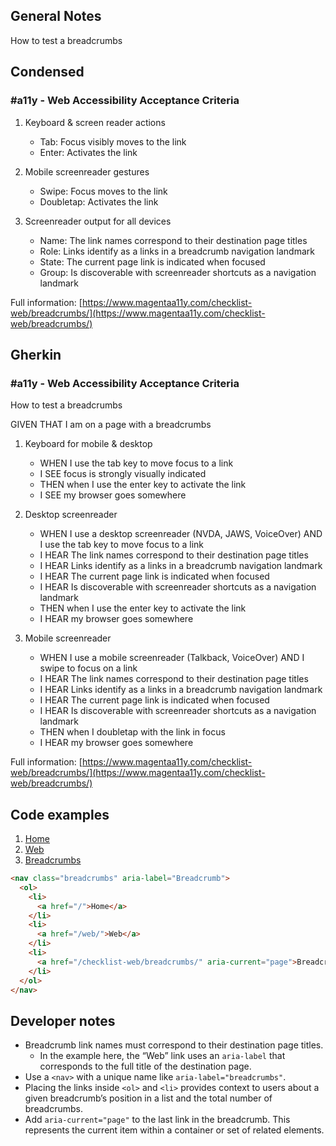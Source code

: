 ## General Notes

How to test a breadcrumbs

## Condensed

### #a11y - Web Accessibility Acceptance Criteria

1. Keyboard & screen reader actions
   - Tab: Focus visibly moves to the link
   - Enter: Activates the link

2. Mobile screenreader gestures
   - Swipe: Focus moves to the link
   - Doubletap: Activates the link

3. Screenreader output for all devices
   - Name: The link names correspond to their destination page titles
   - Role: Links identify as a links in a breadcrumb navigation landmark
   - State: The current page link is indicated when focused
   - Group: Is discoverable with screenreader shortcuts as a navigation landmark

Full information: [https://www.magentaa11y.com/checklist-web/breadcrumbs/](https://www.magentaa11y.com/checklist-web/breadcrumbs/)

## Gherkin

### #a11y - Web Accessibility Acceptance Criteria

How to test a breadcrumbs

GIVEN THAT I am on a page with a breadcrumbs

1. Keyboard for mobile & desktop
   - WHEN I use the tab key to move focus to a link
   - I SEE focus is strongly visually indicated
   - THEN when I use the enter key to activate the link
   - I SEE my browser goes somewhere

2. Desktop screenreader
   - WHEN I use a desktop screenreader (NVDA, JAWS, VoiceOver) AND I use the tab key to move focus to a link
   - I HEAR The link names correspond to their destination page titles
   - I HEAR Links identify as a links in a breadcrumb navigation landmark
   - I HEAR The current page link is indicated when focused
   - I HEAR Is discoverable with screenreader shortcuts as a navigation landmark
   - THEN when I use the enter key to activate the link
   - I HEAR my browser goes somewhere

3. Mobile screenreader
   - WHEN I use a mobile screenreader (Talkback, VoiceOver) AND I swipe to focus on a link
   - I HEAR The link names correspond to their destination page titles
   - I HEAR Links identify as a links in a breadcrumb navigation landmark
   - I HEAR The current page link is indicated when focused
   - I HEAR Is discoverable with screenreader shortcuts as a navigation landmark
   - THEN when I doubletap with the link in focus
   - I HEAR my browser goes somewhere

Full information: [https://www.magentaa11y.com/checklist-web/breadcrumbs/](https://www.magentaa11y.com/checklist-web/breadcrumbs/)

## Code examples

<nav class="breadcrumbs" aria-label="Breadcrumb">
  <ol>
    <li>
      <a href="/">
        Home
      </a>
    </li>
    <li>
      <a href="/web/">
        Web
      </a>
    </li>
    <li>
      <a href="/checklist-web/breadcrumbs/" 
         aria-current="page">
        Breadcrumbs
      </a>
    </li>
  </ol>
</nav>

```html
<nav class="breadcrumbs" aria-label="Breadcrumb">
  <ol>
    <li>
      <a href="/">Home</a>
    </li>
    <li>
      <a href="/web/">Web</a>
    </li>
    <li>
      <a href="/checklist-web/breadcrumbs/" aria-current="page">Breadcrumbs</a>
    </li>
  </ol>
</nav>
```

## Developer notes

- Breadcrumb link names must correspond to their destination page titles.
   - In the example here, the “Web” link uses an `aria-label` that corresponds to the full title of the destination page.
- Use a `<nav>` with a unique name like `aria-label="breadcrumbs"`.
- Placing the links inside `<ol>` and `<li>` provides context to users about a given breadcrumb’s position in a list and the total number of breadcrumbs.
- Add `aria-current="page"` to the last link in the breadcrumb. This represents the current item within a container or set of related elements.
